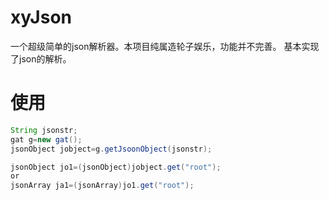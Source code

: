 # xyJson
一个超级简单的json解析器。本项目纯属造轮子娱乐，功能并不完善。
基本实现了json的解析。
# 使用
```java
String jsonstr;
gat g=new gat();
jsonObject jobject=g.getJsoonObject(jsonstr);

jsonObject jo1=(jsonObject)jobject.get("root");
or
jsonArray ja1=(jsonArray)jo1.get("root");
```
